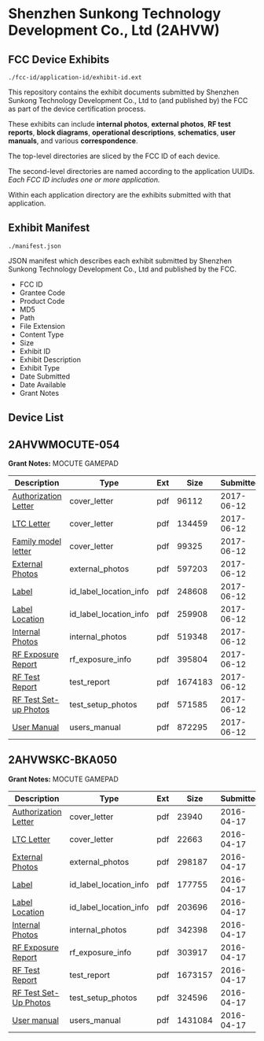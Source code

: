 # Shenzhen Sunkong Technology Development Co., Ltd (2AHVW)
## FCC Device Exhibits

```
./fcc-id/application-id/exhibit-id.ext
```

This repository contains the exhibit documents submitted by Shenzhen Sunkong Technology Development Co., Ltd to (and published by) the FCC as part of the device certification process.

These exhibits can include **internal photos**, **external photos**, **RF test reports**, **block diagrams**, **operational descriptions**, **schematics**, **user manuals**, and various **correspondence**.

The top-level directories are sliced by the FCC ID of each device.

The second-level directories are named according to the application UUIDs. *Each FCC ID includes one or more application.*

Within each application directory are the exhibits submitted with that application. 

## Exhibit Manifest

```
./manifest.json
```

JSON manifest which describes each exhibit submitted by Shenzhen Sunkong Technology Development Co., Ltd and published by the FCC.

- FCC ID
- Grantee Code
- Product Code
- MD5
- Path
- File Extension
- Content Type
- Size
- Exhibit ID
- Exhibit Description
- Exhibit Type
- Date Submitted
- Date Available
- Grant Notes

## Device List
## 2AHVWMOCUTE-054
**Grant Notes:** MOCUTE GAMEPAD

| Description | Type | Ext | Size | Submitted | Available |
| ----------- | ---- | --- | ---- | --------- | --------- |
| [Authorization Letter](2AHVWMOCUTE-054/ac904256f9263dd02790e12aa96c4ecc/3421823.pdf) | cover_letter | pdf | 96112 | 2017-06-12 | 2017-06-12 |
| [LTC Letter](2AHVWMOCUTE-054/ac904256f9263dd02790e12aa96c4ecc/3421824.pdf) | cover_letter | pdf | 134459 | 2017-06-12 | 2017-06-12 |
| [Family model letter](2AHVWMOCUTE-054/ac904256f9263dd02790e12aa96c4ecc/3421825.pdf) | cover_letter | pdf | 99325 | 2017-06-12 | 2017-06-12 |
| [External Photos](2AHVWMOCUTE-054/ac904256f9263dd02790e12aa96c4ecc/3421826.pdf) | external_photos | pdf | 597203 | 2017-06-12 | 2017-06-12 |
| [Label](2AHVWMOCUTE-054/ac904256f9263dd02790e12aa96c4ecc/3421827.pdf) | id_label_location_info | pdf | 248608 | 2017-06-12 | 2017-06-12 |
| [Label Location](2AHVWMOCUTE-054/ac904256f9263dd02790e12aa96c4ecc/3421828.pdf) | id_label_location_info | pdf | 259908 | 2017-06-12 | 2017-06-12 |
| [Internal Photos](2AHVWMOCUTE-054/ac904256f9263dd02790e12aa96c4ecc/3421829.pdf) | internal_photos | pdf | 519348 | 2017-06-12 | 2017-06-12 |
| [RF Exposure Report](2AHVWMOCUTE-054/ac904256f9263dd02790e12aa96c4ecc/3421831.pdf) | rf_exposure_info | pdf | 395804 | 2017-06-12 | 2017-06-12 |
| [RF Test Report](2AHVWMOCUTE-054/ac904256f9263dd02790e12aa96c4ecc/3421838.pdf) | test_report | pdf | 1674183 | 2017-06-12 | 2017-06-12 |
| [RF Test Set-up Photos](2AHVWMOCUTE-054/ac904256f9263dd02790e12aa96c4ecc/3421841.pdf) | test_setup_photos | pdf | 571585 | 2017-06-12 | 2017-06-12 |
| [User Manual](2AHVWMOCUTE-054/ac904256f9263dd02790e12aa96c4ecc/3421833.pdf) | users_manual | pdf | 872295 | 2017-06-12 | 2017-06-12 |
## 2AHVWSKC-BKA050
**Grant Notes:** MOCUTE GAMEPAD

| Description | Type | Ext | Size | Submitted | Available |
| ----------- | ---- | --- | ---- | --------- | --------- |
| [Authorization Letter](2AHVWSKC-BKA050/91e30091bc26db587786b99d283ce225/2961126.pdf) | cover_letter | pdf | 23940 | 2016-04-17 | 2016-04-17 |
| [LTC Letter](2AHVWSKC-BKA050/91e30091bc26db587786b99d283ce225/2961127.pdf) | cover_letter | pdf | 22663 | 2016-04-17 | 2016-04-17 |
| [External Photos](2AHVWSKC-BKA050/91e30091bc26db587786b99d283ce225/2961128.pdf) | external_photos | pdf | 298187 | 2016-04-17 | 2016-04-17 |
| [Label](2AHVWSKC-BKA050/91e30091bc26db587786b99d283ce225/2961129.pdf) | id_label_location_info | pdf | 177755 | 2016-04-17 | 2016-04-17 |
| [Label Location](2AHVWSKC-BKA050/91e30091bc26db587786b99d283ce225/2961130.pdf) | id_label_location_info | pdf | 203696 | 2016-04-17 | 2016-04-17 |
| [Internal Photos](2AHVWSKC-BKA050/91e30091bc26db587786b99d283ce225/2961131.pdf) | internal_photos | pdf | 342398 | 2016-04-17 | 2016-04-17 |
| [RF Exposure Report](2AHVWSKC-BKA050/91e30091bc26db587786b99d283ce225/2961133.pdf) | rf_exposure_info | pdf | 303917 | 2016-04-17 | 2016-04-17 |
| [RF Test Report](2AHVWSKC-BKA050/91e30091bc26db587786b99d283ce225/2961135.pdf) | test_report | pdf | 1673157 | 2016-04-17 | 2016-04-17 |
| [RF Test Set-Up Photos](2AHVWSKC-BKA050/91e30091bc26db587786b99d283ce225/2961136.pdf) | test_setup_photos | pdf | 324596 | 2016-04-17 | 2016-04-17 |
| [User manual](2AHVWSKC-BKA050/91e30091bc26db587786b99d283ce225/2961137.pdf) | users_manual | pdf | 1431084 | 2016-04-17 | 2016-04-17 |
